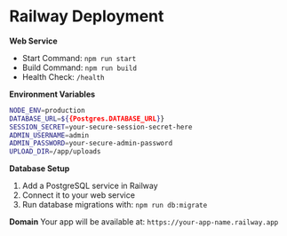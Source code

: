 # Railway Deployment

**Web Service**
- Start Command: `npm run start`
- Build Command: `npm run build`
- Health Check: `/health`

**Environment Variables**
```bash
NODE_ENV=production
DATABASE_URL=${{Postgres.DATABASE_URL}}
SESSION_SECRET=your-secure-session-secret-here
ADMIN_USERNAME=admin
ADMIN_PASSWORD=your-secure-admin-password
UPLOAD_DIR=/app/uploads
```

**Database Setup**
1. Add a PostgreSQL service in Railway
2. Connect it to your web service
3. Run database migrations with: `npm run db:migrate`

**Domain**
Your app will be available at: `https://your-app-name.railway.app`